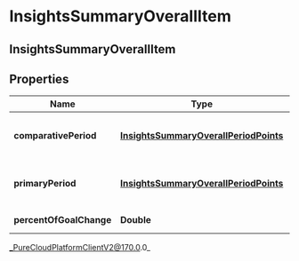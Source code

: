 # InsightsSummaryOverallItem

## InsightsSummaryOverallItem

## Properties

|Name | Type | Description | Notes|
|------------ | ------------- | ------------- | -------------|
| **comparativePeriod** | [**InsightsSummaryOverallPeriodPoints**](InsightsSummaryOverallPeriodPoints) | Insights data in the comparative period | [optional] |
| **primaryPeriod** | [**InsightsSummaryOverallPeriodPoints**](InsightsSummaryOverallPeriodPoints) | Insights data in the primary period | [optional] |
| **percentOfGoalChange** | **Double** | Percent of goal change | [optional] |



_PureCloudPlatformClientV2@170.0.0_
